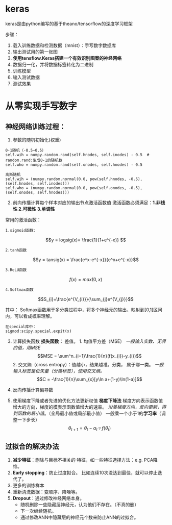 # keras

keras是由python编写的基于theano/tensorflow的深度学习框架

步骤：
1. 载入训练数据和检测数据（mnist）：手写数字数据库
2. 输出测试用的第一张图
3. **使用tensflow.Keras搭建一个有效识别图案的神经网络**
4. 数据归一化，并将数据标签转化为二进制
5. 训练模型
6. 输入测试数据
7. 测试效果

# 从零实现手写数字
## 神经网络训练过程：
1. 参数的随机初始化(权重)
```
0-1随机（-0.5~0.5）
self.wih = numpy.random.rand(self.hnodes, self.inodes) - 0.5  # random.rand:生成0-1的随机数  
self.who = numpy.random.rand(self.onodes, self.hnodes) - 0.5

高斯随机
self.wih = (numpy.random.normal(0.0, pow(self.hnodes, -0.5), (self.hnodes, self.inodes)))  
self.who = (numpy.random.normal(0.0, pow(self.onodes, -0.5), (self.onodes, self.hnodes)))
```

2. 前向传播计算每个样本对应的输出节点激活函数值
     激活函数必须满足：**1.非线性 2.可微性 3.单调性**

  常用的激活函数：
    
    1.sigmoid函数:

$$y = logsig(x)= \frac{1}{1+e^{-x}} $$

    2.tanh函数
    
$$y = tansig(x) = \frac{e^x-e^{-x}}{e^x+e^{-x}}$$
    
    3.ReLU函数
$$f(x) = max(0,x) $$

    4.Softmax函数
$$S_{i}=\frac{e^{V_{i}}}{\sum_{j}e^{V_{j}}}$$

其中： Softmax函数用于多分类过程中，将多个神经元的输出，映射到[0,1]区间内，可以看成概率理解。
```
在special库中：
sigmod:scipy.special.expit(x)
```

3. 计算损失函数
     **损失函数：** 差值。
        1. 均值平方差（MSE）
         *一般输入实数、无界的值，用MSE*
$$MSE = \sum^n_{i=1}\frac{1}{n}(f(x_{i})-y_{i})$$
        2. 交叉熵（cross entropy）：值越小，结果越准。分类， 属于哪一类。
         *一般输入标签是位矢量（分类标签），使用交叉熵。*
$$C = -\frac{1}{n}\sum_{x}[y\ln a+(1-y)\ln(1-a)]$$

4. 反向传播计算偏导数
5. 使用梯度下降或者先进的优化方法更新权值
     **梯度下降法**
     梯度方向表示函数值增大的方向，梯度的模表示函数值增大的速率。
     *沿着梯度方向，反向更新，得到函数的最小值*。（全局最小值或局部最小值）
     一般乘一个小于1的**学习率**（调整一下步长）
$$\theta_{t+1}=\theta _{t}-\alpha_{t}\triangledown f(\theta_{t})$$


##  过拟合的解决办法
1. **减少特征**：删除与目标不相关的 特征，如一些特征选择方法：e.g. PCA降维。
2. **Early stopping**：防止过度拟合。 比如连续10次没达到最佳，就可以停止迭代了。
3. 更多的训练样本
4. 重新清洗数据：变顺序、降噪等。
5. **Dropout**：通过修改神经网络本身。
    -  随机删除一些隐藏层神经元，认为他们不存在。（不真的删）
    - 下一次继续随机。
    - 通过修改ANN中隐藏层的神经元个数来防止ANN的过拟合。
